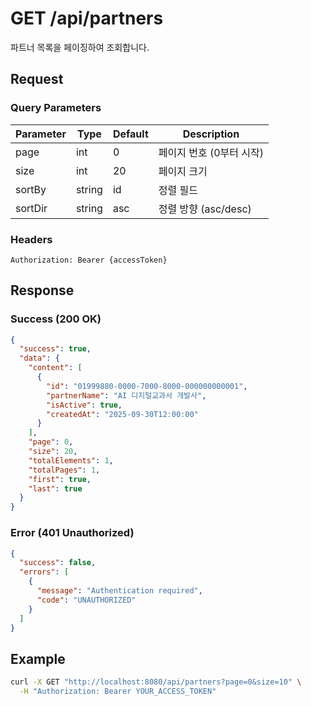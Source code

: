 # GET /api/partners

파트너 목록을 페이징하여 조회합니다.

## Request

### Query Parameters

| Parameter | Type   | Default | Description              |
| --------- | ------ | ------- | ------------------------ |
| page      | int    | 0       | 페이지 번호 (0부터 시작) |
| size      | int    | 20      | 페이지 크기              |
| sortBy    | string | id      | 정렬 필드                |
| sortDir   | string | asc     | 정렬 방향 (asc/desc)     |

### Headers

```
Authorization: Bearer {accessToken}
```

## Response

### Success (200 OK)

```json
{
  "success": true,
  "data": {
    "content": [
      {
        "id": "01999880-0000-7000-8000-000000000001",
        "partnerName": "AI 디지털교과서 개발사",
        "isActive": true,
        "createdAt": "2025-09-30T12:00:00"
      }
    ],
    "page": 0,
    "size": 20,
    "totalElements": 1,
    "totalPages": 1,
    "first": true,
    "last": true
  }
}
```

### Error (401 Unauthorized)

```json
{
  "success": false,
  "errors": [
    {
      "message": "Authentication required",
      "code": "UNAUTHORIZED"
    }
  ]
}
```

## Example

```bash
curl -X GET "http://localhost:8080/api/partners?page=0&size=10" \
  -H "Authorization: Bearer YOUR_ACCESS_TOKEN"
```